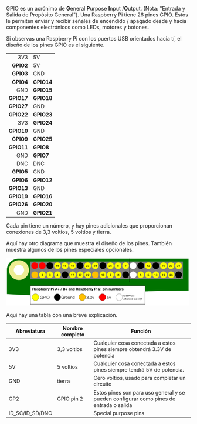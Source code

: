 GPIO es un acrónimo de **G**eneral **P**urpose **I**nput /**O**utput. (Nota: "Entrada y Salida de Propósito General"). Una Raspberry Pi tiene 26 pines GPIO. Estos le permiten enviar y recibir señales de encendido / apagado desde y hacia componentes electrónicos como LEDs, motores y botones.

Si observas una Raspberry Pi con los puertos USB orientados hacia tí, el diseño de los pines GPIO es el siguiente.

|            |            |
| ----------:|:---------- |
|        3V3 | 5V         |
|  **GPIO2** | 5V         |
|  **GPIO3** | GND        |
|  **GPIO4** | **GPIO14** |
|        GND | **GPIO15** |
| **GPIO17** | **GPIO18** |
| **GPIO27** | GND        |
| **GPIO22** | **GPIO23** |
|        3V3 | **GPIO24** |
| **GPIO10** | GND        |
|  **GPIO9** | **GPIO25** |
| **GPIO11** | **GPIO8**  |
|        GND | **GPIO7**  |
|        DNC | DNC        |
|  **GPIO5** | GND        |
|  **GPIO6** | **GPIO12** |
| **GPIO13** | GND        |
| **GPIO19** | **GPIO16** |
| **GPIO26** | **GPIO20** |
|        GND | **GPIO21** |

Cada pin tiene un número, y hay pines adicionales que proporcionan conexiones de 3,3 voltios, 5 voltios y tierra.

Aquí hay otro diagrama que muestra el diseño de los pines. También muestra algunos de los pines especiales opcionales.

![asignación de pines](images/pinout.png)

Aquí hay una tabla con una breve explicación.

| Abreviatura       | Nombre completo | Función                                                                                |
| ----------------- | --------------- | -------------------------------------------------------------------------------------- |
| 3V3               | 3,3 voltios     | Cualquier cosa conectada a estos pines siempre obtendrá 3.3V de potencia               |
| 5V                | 5 voltios       | Cualquier cosa conectada a estos pines siempre tendrá 5V de potencia.                  |
| GND               | tierra          | Cero voltios, usado para completar un circuito                                         |
| GP2               | GPIO pin 2      | Estos pines son para uso general y se pueden configurar como pines de entrada o salida |
| ID_SC/ID_SD/DNC |                 | Special purpose pins                                                                   |
